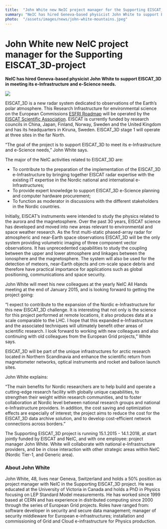 ```yaml
---
title:  "John White new NeIC project manager for the Supporting EISCAT_3D-project" 
summary: "NeIC has hired Geneva-based physicist John White to support EISCAT_3D in meeting its e-Infrastructure and e-Science needs."
photo:  "/assets/images/news/john-white-mountains.jpeg"
---
```


John White new NeIC project manager for the Supporting EISCAT_3D-project
=========================================================================

**NeIC has hired Geneva-based physicist John White to support EISCAT_3D in meeting its e-Infrastructure and e-Science needs.**

<a href="{{ site.baseurl }}/assets/images/news/john-white-mountains.jpeg"> <img class="smallpic" src="{{ site.baseurl }}/assets/images/news/john-white-mountains.jpeg"> </a>

EISCAT_3D is a new radar system dedicated to observations of the Earth’s polar atmosphere. This Research Infrastructure for environmental science on the European Commissions [ESFRI Roadmap](http://ec.europa.eu/research/infrastructures/pdf/esfri-strategy_report_and_roadmap.pdf#view=fit&pagemode=none) will be operated by the [EISCAT Scientific Association](https://www.eiscat.se/). EISCAT is currently funded by research councils in China, Japan, Finland, Norway, Sweden and the United Kingdom and has its headquarters in Kiruna, Sweden. EISCAT_3D stage 1 will operate at three sites in the far North.

“The goal of the project is to support EISCAT_3D to meet its e-Infrastructure and e-Science needs,” John White says.

The major of the NeIC activities related to EISCAT_3D are:

-   To contribute to the preparation of the implementation of the EISCAT_3D e-Infrastructure by bringing together EISCAT radar expertise with the existing IT expertise in the Nordic national and international e-Infrastructures;
-   To provide expert knowledge to support EISCAT_3D e-Science planning and computer hardware procurement;
-   To function as moderator in discussions with the different stakeholders in the Nordic countries.

Initially, EISCAT’s instruments were intended to study the physics related to the aurora and the magnetosphere. Over the past 30 years, EISCAT science has developed and moved into new areas relevant to environmental and space weather research. As the first multi-static phased-array radar for atmospheric and near-Earth space observations EISCAT_3D will be the only system providing volumetric imaging of three component vector observations. It has unprecedented capabilities to study the coupling between the upper and lower atmosphere and linkages between the ionosphere and the magnetosphere. The system will also be used for the detection of meteors, near-Earth objects and cm-scale space debris and therefore have practical importance for applications such as global positioning, communications and space security.

John White will meet his new colleagues at the yearly NeIC All Hands meeting at the end of January 2015, and is looking forward to getting the project going:

“I expect to contribute to the expansion of the Nordic e-Infrastructure for this new EISCAT_3D challenge. It is interesting that not only is the science for this project performed at remote locations, it also produces data at a scale comparable to the LHC. I hope that this expanded e-Infrastructure and the associated techniques will ultimately benefit other areas of scientific research. I look forward to working with new colleagues and also continuing with old colleagues from the European Grid projects,” White says.

EISCAT_3D will be part of the unique infrastructures for arctic research located in Northern Scandinavia and enhance the scientific return from magnetometer networks, optical instruments and rocket and balloon launch sites.

John White explains:

“The main benefits for Nordic researchers are to help build and operate a cutting-edge research facility with globally unique capabilities, to strengthen their weight within research communities, and to foster collaboration at Nordic level between national research groups and national e-Infrastructure providers. In addition, the cost saving and optimization effects are especially of interest; the project aims to reduce the cost for the EISCAT_3D data archive solution, and to develop cost-efficient network connections across borders.”

The Supporting EISCAT_3D project is running 15.1.2015 - 14.1.2018, at start jointly funded by EISCAT and NeIC, and with one employee: project manager John White. White will collaborate with national e-Infrastructure providers, and be in close interaction with other strategic areas within NeIC (Nordic Tier-1, and Generic area).

### About John White

John White, 48, lives near Geneva, Switzerland and holds a 50% position as project manager with NeIC in the Supporting EISCAT_3D project. He was educated at the University of Victoria in Canada and holds a PhD in Physics focusing on LEP Standard Model measurements. He has worked since 1999 based at CERN and has experience in distributed computing since 2000 through the series of European Grid projects. Roles have ranged from: software developer in security and secure data management; manager of security middleware for European e-infrastructures; installation and commissioning of Grid and Cloud e-infrastructure for Physics production.
